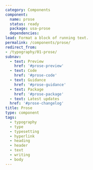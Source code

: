 ```yaml
---
category: Components
component:
  name: prose
  status: ready
  package: usa-prose
  dependencies:
lead: Format a block of running text.
permalink: /components/prose/
redirect_from:
- /typography/01-prose/
subnav:
  - text: Preview
    href: '#prose-preview'
  - text: Code
    href: '#prose-code'
  - text: Guidance
    href: '#prose-guidance'
  - text: Package
    href: '#prose-package'
  - text: Latest updates
  href: '#prose-changelog'
title: Prose
type: component
tags:
  - typography
  - type
  - typesetting
  - hyperlink
  - heading
  - header
  - text
  - writing
  - body
---
```

